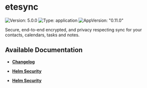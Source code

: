 # etesync

![Version: 5.0.0](https://img.shields.io/badge/Version-5.0.0-informational?style=flat-square) ![Type: application](https://img.shields.io/badge/Type-application-informational?style=flat-square) ![AppVersion: "0.11.0"](https://img.shields.io/badge/AppVersion-"0.11.0"-informational?style=flat-square)

Secure, end-to-end encrypted, and privacy respecting sync for your contacts, calendars, tasks and notes.

## Available Documentation

- [**Changelog**](CHANGELOG)

- [**Helm Security**](container-security)

- [**Helm Security**](helm-security)

